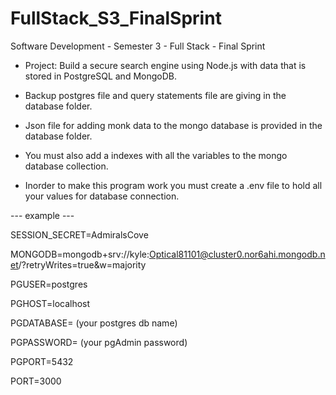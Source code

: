 # FullStack_S3_FinalSprint

Software Development - Semester 3 - Full Stack - Final Sprint

- Project: Build a secure search engine using Node.js with data that is stored in PostgreSQL and MongoDB.
- Backup postgres file and query statements file are giving in the database folder.
- Json file for adding monk data to the mongo database is provided in the database folder.
- You must also add a indexes with all the variables to the mongo database collection.

- Inorder to make this program work you must create a .env file to hold all your values for database connection.

--- example ---

SESSION_SECRET=AdmiralsCove

MONGODB=mongodb+srv://kyle:Optical81101@cluster0.nor6ahi.mongodb.net/?retryWrites=true&w=majority

PGUSER=postgres

PGHOST=localhost

PGDATABASE= (your postgres db name)

PGPASSWORD= (your pgAdmin password)

PGPORT=5432

PORT=3000
